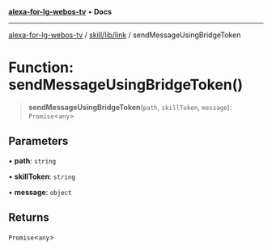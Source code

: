 [**alexa-for-lg-webos-tv**](../../../../README.md) • **Docs**

***

[alexa-for-lg-webos-tv](../../../../modules.md) / [skill/lib/link](../README.md) / sendMessageUsingBridgeToken

# Function: sendMessageUsingBridgeToken()

> **sendMessageUsingBridgeToken**(`path`, `skillToken`, `message`): `Promise`\<`any`\>

## Parameters

• **path**: `string`

• **skillToken**: `string`

• **message**: `object`

## Returns

`Promise`\<`any`\>
